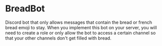 # BreadBot
Discord bot that only allows messages that contain the bread or french bread emoji to stay.
When you implement this bot on your server, you will need to create a role or only allow the bot to access a certain
channel so that your other channels don't get filled with bread.
